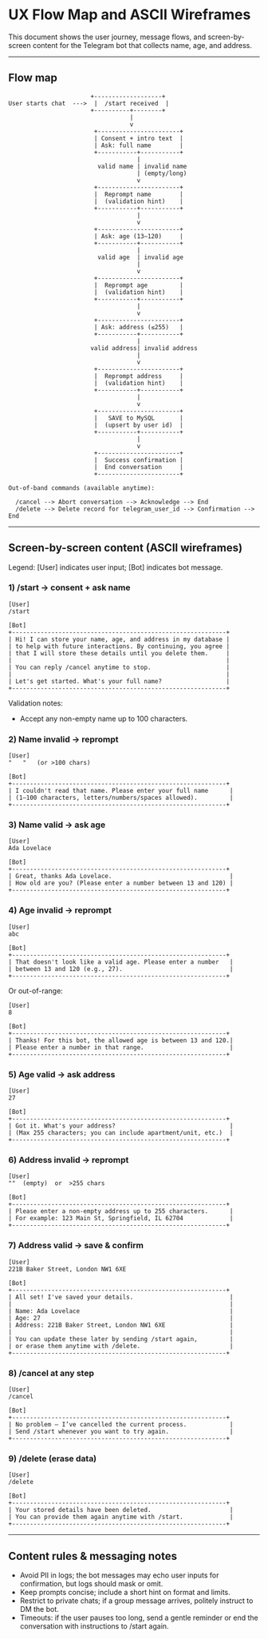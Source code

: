 # UX Flow Map and ASCII Wireframes

This document shows the user journey, message flows, and screen-by-screen content for the Telegram bot that collects name, age, and address.

---

## Flow map

```
                       +-------------------+
User starts chat  --->  |  /start received  |
                       +----------+--------+
                                  |
                                  v
                        +-----------------------+
                        | Consent + intro text  |
                        | Ask: full name        |
                        +-----------+-----------+
                                    |
                         valid name | invalid name
                                    | (empty/long)
                                    v
                        +-----------------------+
                        |  Reprompt name        |
                        |  (validation hint)    |
                        +-----------+-----------+
                                    |
                                    v
                        +-----------------------+
                        | Ask: age (13–120)     |
                        +-----------+-----------+
                                    |
                         valid age  | invalid age
                                    |
                                    v
                        +-----------------------+
                        |  Reprompt age         |
                        |  (validation hint)    |
                        +-----------+-----------+
                                    |
                                    v
                        +-----------------------+
                        | Ask: address (≤255)   |
                        +-----------+-----------+
                                    |
                       valid address| invalid address
                                    |
                                    v
                        +-----------------------+
                        |  Reprompt address     |
                        |  (validation hint)    |
                        +-----------+-----------+
                                    |
                                    v
                        +-----------------------+
                        |   SAVE to MySQL       |
                        |  (upsert by user id)  |
                        +-----------+-----------+
                                    |
                                    v
                        +-----------------------+
                        |  Success confirmation |
                        |  End conversation     |
                        +-----------------------+

Out-of-band commands (available anytime):

  /cancel --> Abort conversation --> Acknowledge --> End
  /delete --> Delete record for telegram_user_id --> Confirmation --> End
```

---

## Screen-by-screen content (ASCII wireframes)

Legend: [User] indicates user input; [Bot] indicates bot message.

### 1) /start → consent + ask name

```
[User]
/start

[Bot]
+------------------------------------------------------------+
| Hi! I can store your name, age, and address in my database |
| to help with future interactions. By continuing, you agree |
| that I will store these details until you delete them.     |
|                                                            |
| You can reply /cancel anytime to stop.                     |
|                                                            |
| Let's get started. What's your full name?                  |
+------------------------------------------------------------+
```

Validation notes:

-   Accept any non-empty name up to 100 characters.

### 2) Name invalid → reprompt

```
[User]
"   "   (or >100 chars)

[Bot]
+------------------------------------------------------------+
| I couldn't read that name. Please enter your full name      |
| (1–100 characters, letters/numbers/spaces allowed).         |
+------------------------------------------------------------+
```

### 3) Name valid → ask age

```
[User]
Ada Lovelace

[Bot]
+------------------------------------------------------------+
| Great, thanks Ada Lovelace.                                 |
| How old are you? (Please enter a number between 13 and 120) |
+------------------------------------------------------------+
```

### 4) Age invalid → reprompt

```
[User]
abc

[Bot]
+------------------------------------------------------------+
| That doesn't look like a valid age. Please enter a number   |
| between 13 and 120 (e.g., 27).                              |
+------------------------------------------------------------+
```

Or out-of-range:

```
[User]
8

[Bot]
+------------------------------------------------------------+
| Thanks! For this bot, the allowed age is between 13 and 120.|
| Please enter a number in that range.                        |
+------------------------------------------------------------+
```

### 5) Age valid → ask address

```
[User]
27

[Bot]
+------------------------------------------------------------+
| Got it. What's your address?                                |
| (Max 255 characters; you can include apartment/unit, etc.)  |
+------------------------------------------------------------+
```

### 6) Address invalid → reprompt

```
[User]
""  (empty)  or  >255 chars

[Bot]
+------------------------------------------------------------+
| Please enter a non-empty address up to 255 characters.      |
| For example: 123 Main St, Springfield, IL 62704             |
+------------------------------------------------------------+
```

### 7) Address valid → save & confirm

```
[User]
221B Baker Street, London NW1 6XE

[Bot]
+------------------------------------------------------------+
| All set! I've saved your details.                           |
|                                                             |
| Name: Ada Lovelace                                          |
| Age: 27                                                     |
| Address: 221B Baker Street, London NW1 6XE                  |
|                                                             |
| You can update these later by sending /start again,         |
| or erase them anytime with /delete.                         |
+------------------------------------------------------------+
```

### 8) /cancel at any step

```
[User]
/cancel

[Bot]
+------------------------------------------------------------+
| No problem — I’ve cancelled the current process.            |
| Send /start whenever you want to try again.                 |
+------------------------------------------------------------+
```

### 9) /delete (erase data)

```
[User]
/delete

[Bot]
+------------------------------------------------------------+
| Your stored details have been deleted.                      |
| You can provide them again anytime with /start.             |
+------------------------------------------------------------+
```

---

## Content rules & messaging notes

-   Avoid PII in logs; the bot messages may echo user inputs for confirmation, but logs should mask or omit.
-   Keep prompts concise; include a short hint on format and limits.
-   Restrict to private chats; if a group message arrives, politely instruct to DM the bot.
-   Timeouts: if the user pauses too long, send a gentle reminder or end the conversation with instructions to /start again.
